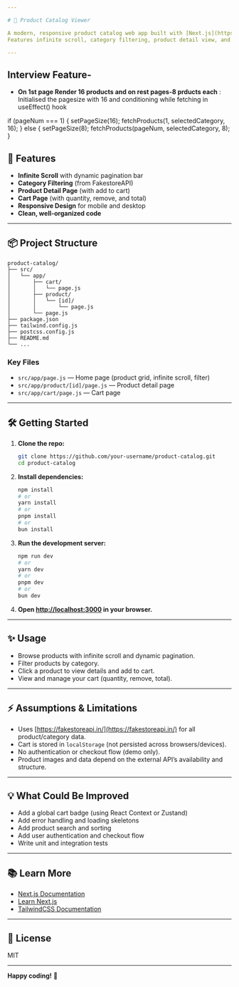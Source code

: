 ```yaml
---

# 🛒 Product Catalog Viewer

A modern, responsive product catalog web app built with [Next.js](https://nextjs.org), [React](https://react.dev), and [TailwindCSS](https://tailwindcss.com).  
Features infinite scroll, category filtering, product detail view, and a persistent cart.

---
```


## Interview Feature-

- **On 1st page Render 16 products and on rest pages-8 prducts each**
: Initialised the pagesize with 16 and conditioning while fetching in useEffect() hook

if (pageNum === 1) {
  setPageSize(16);
  fetchProducts(1, selectedCategory, 16);
} else {
  setPageSize(8);
  fetchProducts(pageNum, selectedCategory, 8);
}



## 🚀 Features

- **Infinite Scroll** with dynamic pagination bar
- **Category Filtering** (from FakestoreAPI)
- **Product Detail Page** (with add to cart)
- **Cart Page** (with quantity, remove, and total)
- **Responsive Design** for mobile and desktop
- **Clean, well-organized code**

---

## 📦 Project Structure

```
product-catalog/
├── src/
│   └── app/
│       ├── cart/
│       │   └── page.js
│       ├── product/
│       │   └── [id]/
│       │       └── page.js
│       └── page.js
├── package.json
├── tailwind.config.js
├── postcss.config.js
├── README.md
└── ...
```

### Key Files

- `src/app/page.js` — Home page (product grid, infinite scroll, filter)
- `src/app/product/[id]/page.js` — Product detail page
- `src/app/cart/page.js` — Cart page

---

## 🛠️ Getting Started

1. **Clone the repo:**
   ```bash
   git clone https://github.com/your-username/product-catalog.git
   cd product-catalog
   ```

2. **Install dependencies:**
   ```bash
   npm install
   # or
   yarn install
   # or
   pnpm install
   # or
   bun install
   ```

3. **Run the development server:**
   ```bash
   npm run dev
   # or
   yarn dev
   # or
   pnpm dev
   # or
   bun dev
   ```

4. **Open [http://localhost:3000](http://localhost:3000) in your browser.**

---

## ✨ Usage

- Browse products with infinite scroll and dynamic pagination.
- Filter products by category.
- Click a product to view details and add to cart.
- View and manage your cart (quantity, remove, total).

---

## ⚡ Assumptions & Limitations

- Uses [https://fakestoreapi.in/](https://fakestoreapi.in/) for all product/category data.
- Cart is stored in `localStorage` (not persisted across browsers/devices).
- No authentication or checkout flow (demo only).
- Product images and data depend on the external API’s availability and structure.

---

## 💡 What Could Be Improved

- Add a global cart badge (using React Context or Zustand)
- Add error handling and loading skeletons
- Add product search and sorting
- Add user authentication and checkout flow
- Write unit and integration tests

---

## 📚 Learn More

- [Next.js Documentation](https://nextjs.org/docs)
- [Learn Next.js](https://nextjs.org/learn)
- [TailwindCSS Documentation](https://tailwindcss.com/docs)

---

## 📄 License

MIT

---

**Happy coding!** 🎉


